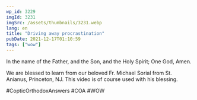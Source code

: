 ```yaml
---
wp_id: 3229
imgId: 3231
imgSrc: /assets/thumbnails/3231.webp
lang: en
title: "Driving away procrastination"
pubDate: 2021-12-17T01:10:59
tags: ["wow"]
---
```


<!-- page: 6 -->

<p>In the name of the Father, and the Son, and the Holy Spirit; One God, Amen.</p>
<p>We are blessed to learn from our beloved Fr. Michael Sorial from St. Anianus, Princeton, NJ. This video is of course used with his blessing.</p>
<p>#CopticOrthodoxAnswers​ #COA​ #WOW​</p>
